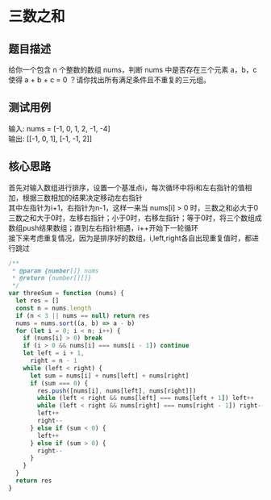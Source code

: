 # 三数之和

## 题目描述

给你一个包含 n 个整数的数组 nums，判断 nums 中是否存在三个元素 a，b，c  
使得 a + b + c = 0 ？请你找出所有满足条件且不重复的三元组。

## 测试用例

输入: nums = [-1, 0, 1, 2, -1, -4]  
输出: [[-1, 0, 1], [-1, -1, 2]]

## 核心思路

首先对输入数组进行排序，设置一个基准点i，每次循环中将i和左右指针的值相加，根据三数相加的结果决定移动左右指针  
其中左指针为i+1，右指针为n-1，这样一来当 nums[i] > 0 时，三数之和必大于0  
三数之和大于0时，左移右指针；小于0时，右移左指针；等于0时，将三个数组成数组push结果数组；直到左右指针相遇，i++开始下一轮循环  
接下来考虑重复情况，因为是排序好的数组，i,left,right各自出现重复值时，都进行跳过  

```js
/**
 * @param {number[]} nums
 * @return {number[][]}
 */
var threeSum = function (nums) {
  let res = []
  const n = nums.length
  if (n < 3 || nums == null) return res
  nums = nums.sort((a, b) => a - b)
  for (let i = 0; i < n; i++) {
    if (nums[i] > 0) break
    if (i > 0 && nums[i] === nums[i - 1]) continue
    let left = i + 1,
      right = n - 1
    while (left < right) {
      let sum = nums[i] + nums[left] + nums[right]
      if (sum === 0) {
        res.push([nums[i], nums[left], nums[right]])
        while (left < right && nums[left] === nums[left + 1]) left++
        while (left < right && nums[right] === nums[right - 1]) right--
        left++
        right--
      } else if (sum < 0) {
        left++
      } else if (sum > 0) {
        right--
      }
    }
  }
  return res
}
```
